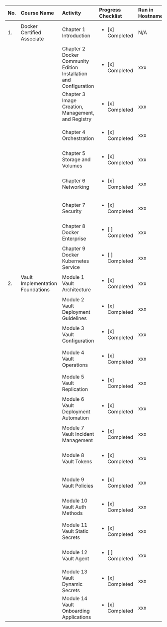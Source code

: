 | No. |  Course Name | Activity | Progress Checklist | Run in Hostname | Duration  | Notes  | Prerequisites |
|:-----|:--------------|:----------|:----------|:----------|:-----------|:--------|:---------------|
| 1. | Docker Certified Associate | Chapter 1 Introduction | <ul><li>[x] Completed</li></ul> | N/A |  11 Minute | Login Account presales-msi.outlook.com | Cloud Guru |
|   |  | Chapter 2 Docker Community Edition Installation and Configuration | <ul><li>[x] Completed</li></ul> | xxx |  3 hours 15 minute | N/A | N/A |
|   |  | Chapter 3 Image Creation, Management, and Registry | <ul><li>[x] Completed</li></ul> | xxx |  3 hours 15 minute | N/A | N/A |
|   |  | Chapter 4 Orchestration | <ul><li>[x] Completed</li></ul> | xxx |  3 hours  | N/A | N/A |
|   |  | Chapter 5 Storage and Volumes | <ul><li>[x] Completed</li></ul> | xxx |  2 hours | N/A | N/A |
|   |  | Chapter 6 Networking | <ul><li>[x] Completed</li></ul> | xxx |  2 hour | N/A | N/A |
|   |  | Chapter 7 Security | <ul><li>[x] Completed</li></ul> | xxx |  1 hour | N/A | N/A |
|   |  | Chapter 8 Docker Enterprise | <ul><li>[ ] Completed</li></ul> | xxx |  2 hours  | N/A | N/A |
|   |  | Chapter 9 Docker Kubernetes Service | <ul><li>[ ] Completed</li></ul> | xxx |  3 hours  | N/A | N/A |
| 2. | Vault Implementation Foundations | Module 1 Vault Architecture | <ul><li>[x] Completed</li></ul> | xxx |  1 hour  | N/A | N/A |
|   |   | Module 2 Vault Deployment Guidelines | <ul><li>[x] Completed</li></ul> | xxx |  2 hours  | N/A | N/A |
|   |   | Module 3 Vault Configuration | <ul><li>[x] Completed</li></ul> | xxx |  2 hours  | N/A | N/A |
|   |   | Module 4 Vault Operations | <ul><li>[x] Completed</li></ul> | xxx |  2 hours  | N/A | N/A |
|   |   | Module 5 Vault Replication | <ul><li>[x] Completed</li></ul> | xxx |  1 hour  | N/A | N/A |
|   |   | Module 6 Vault Deployment Automation | <ul><li>[x] Completed</li></ul> | xxx |  30 minutes  | N/A | N/A |
|   |   | Module 7 Vault Incident Management | <ul><li>[x] Completed</li></ul> | xxx |  30 minutes  | N/A | N/A |
|   |   | Module 8 Vault Tokens | <ul><li>[x] Completed</li></ul> | xxx |  30 minutes  | N/A | N/A |
|   |   | Module 9 Vault Policies | <ul><li>[x] Completed</li></ul> | xxx |  1 hour  | N/A | N/A |
|   |   | Module 10 Vault Auth Methods | <ul><li>[x] Completed</li></ul> | xxx |  1 hour  | N/A | N/A |
|   |   | Module 11 Vault Static Secrets | <ul><li>[x] Completed</li></ul> | xxx |  30 minutes  | N/A | N/A |
|   |   | Module 12 Vault Agent | <ul><li>[ ] Completed</li></ul> | xxx |  1 hour  | N/A | N/A |
|   |   | Module 13 Vault Dynamic Secrets | <ul><li>[x] Completed</li></ul> | xxx |  2 hours  | N/A | N/A |
|   |   | Module 14 Vault Onboarding Applications | <ul><li>[x] Completed</li></ul> | xxx |  30 minutes  | N/A | N/A |